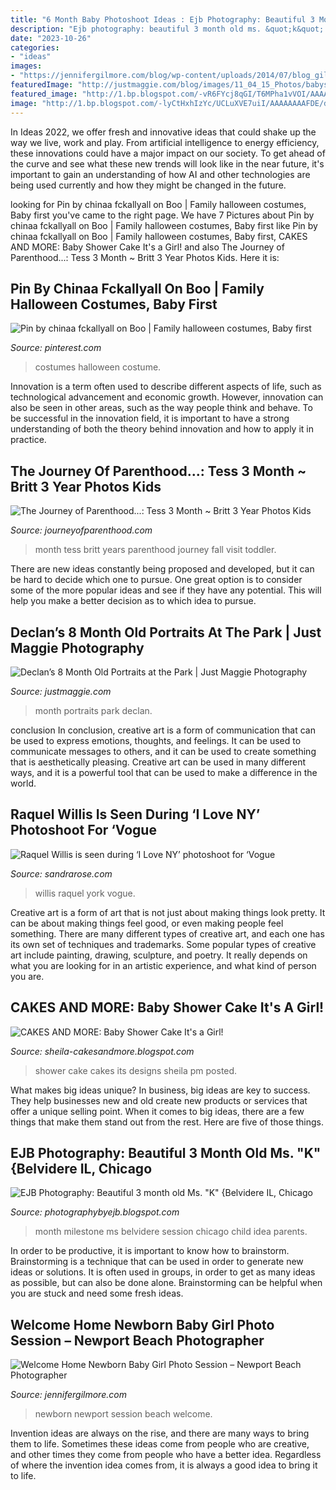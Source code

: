 ```yaml
---
title: "6 Month Baby Photoshoot Ideas : Ejb Photography: Beautiful 3 Month Old Ms. &quot;k&quot; {belvidere Il, Chicago"
description: "Ejb photography: beautiful 3 month old ms. &quot;k&quot; {belvidere il, chicago"
date: "2023-10-26"
categories:
- "ideas"
images:
- "https://jennifergilmore.com/blog/wp-content/uploads/2014/07/blog_gilmore_studios_photo_orange_county_newport_beach_family_portrait_newborn_baby_girl_crib_house_decor_baby_room_nursery_house_session_love_cute_2.jpg"
featuredImage: "http://justmaggie.com/blog/images/11_04_15_Photos/babys-first-year-photographer-12.jpg"
featured_image: "http://1.bp.blogspot.com/-vR6FYcj8qGI/T6MPha1vVOI/AAAAAAAAAdw/cRE6CUknwMY/s640/DSC_6260+copy.jpg"
image: "http://1.bp.blogspot.com/-lyCtHxhIzYc/UCLuXVE7uiI/AAAAAAAAFDE/dAIylk_QS1Q/s1600/IMG_3864.JPG"
---
```



In Ideas 2022, we offer fresh and innovative ideas that could shake up the way we live, work and play. From artificial intelligence to energy efficiency, these innovations could have a major impact on our society. To get ahead of the curve and see what these new trends will look like in the near future, it's important to gain an understanding of how AI and other technologies are being used currently and how they might be changed in the future.

	

		
looking for Pin by chinaa fckallyall on Boo | Family halloween costumes, Baby first you've came to the right page. We have 7 Pictures about Pin by chinaa fckallyall on Boo | Family halloween costumes, Baby first like Pin by chinaa fckallyall on Boo | Family halloween costumes, Baby first, CAKES AND MORE: Baby Shower Cake It&#039;s a Girl! and also The Journey of Parenthood...: Tess 3 Month ~ Britt 3 Year Photos Kids. Here it is:
		
    
## Pin By Chinaa Fckallyall On Boo | Family Halloween Costumes, Baby First

<img loading=lazy src="https://i.pinimg.com/736x/0c/6c/1a/0c6c1a600d8a8f15fe57aeaca1c7d2b7.jpg" onerror="this.onerror=null;this.src='https://tse2.mm.bing.net/th?id=OIP.UeAVxz0tFfD-hCOcfSyZ_QHaJ3&amp;pid=15.1';" alt="Pin by chinaa fckallyall on Boo | Family halloween costumes, Baby first">

_Source: pinterest.com_

>costumes halloween costume. 

	

Innovation is a term often used to describe different aspects of life, such as technological advancement and economic growth. However, innovation can also be seen in other areas, such as the way people think and behave. To be successful in the innovation field, it is important to have a strong understanding of both the theory behind innovation and how to apply it in practice.

    
## The Journey Of Parenthood...: Tess 3 Month ~ Britt 3 Year Photos Kids

<img loading=lazy src="http://2.bp.blogspot.com/-Z7cBodrRtx8/VJmylaZDeGI/AAAAAAAB6v0/t0Wfj3C9UNc/s1600/2014-47-(ZF-10025-16145-1-047).jpg" onerror="this.onerror=null;this.src='https://tse3.mm.bing.net/th?id=OIP.OuLQ3Q5xz6FS40C_GWtQBwHaLH&amp;pid=15.1';" alt="The Journey of Parenthood...: Tess 3 Month ~ Britt 3 Year Photos Kids">

_Source: journeyofparenthood.com_

>month tess britt years parenthood journey fall visit toddler. 

	

There are new ideas constantly being proposed and developed, but it can be hard to decide which one to pursue. One great option is to consider some of the more popular ideas and see if they have any potential. This will help you make a better decision as to which idea to pursue.

    
## Declan’s 8 Month Old Portraits At The Park | Just Maggie Photography

<img loading=lazy src="http://justmaggie.com/blog/images/11_04_15_Photos/babys-first-year-photographer-12.jpg" onerror="this.onerror=null;this.src='https://tse4.mm.bing.net/th?id=OIP.5B7tGR9zmYc-yIoLY--Y_QHaLE&amp;pid=15.1';" alt="Declan’s 8 Month Old Portraits at the Park | Just Maggie Photography">

_Source: justmaggie.com_

>month portraits park declan. 

	

conclusion
In conclusion, creative art is a form of communication that can be used to express emotions, thoughts, and feelings. It can be used to communicate messages to others, and it can be used to create something that is aesthetically pleasing. Creative art can be used in many different ways, and it is a powerful tool that can be used to make a difference in the world.

    
## Raquel Willis Is Seen During ‘I Love NY’ Photoshoot For ‘Vogue

<img loading=lazy src="http://sandrarose.com/wp-content/uploads/2020/08/Raquel-Willis-GettyImages-1227988794.jpg" onerror="this.onerror=null;this.src='https://tse2.mm.bing.net/th?id=OIP.6RVZXvV7hLStm9R2VuNymwHaLH&amp;pid=15.1';" alt="Raquel Willis is seen during ‘I Love NY’ photoshoot for ‘Vogue">

_Source: sandrarose.com_

>willis raquel york vogue. 

	

Creative art is a form of art that is not just about making things look pretty. It can be about making things feel good, or even making people feel something. There are many different types of creative art, and each one has its own set of techniques and trademarks. Some popular types of creative art include painting, drawing, sculpture, and poetry. It really depends on what you are looking for in an artistic experience, and what kind of person you are.

    
## CAKES AND MORE: Baby Shower Cake It&#039;s A Girl!

<img loading=lazy src="http://1.bp.blogspot.com/-lyCtHxhIzYc/UCLuXVE7uiI/AAAAAAAAFDE/dAIylk_QS1Q/s1600/IMG_3864.JPG" onerror="this.onerror=null;this.src='https://tse1.mm.bing.net/th?id=OIP.i01HvjoT-x_G2SrKz0oLjgHaFj&amp;pid=15.1';" alt="CAKES AND MORE: Baby Shower Cake It&#039;s a Girl!">

_Source: sheila-cakesandmore.blogspot.com_

>shower cake cakes its designs sheila pm posted. 

	

What makes big ideas unique?
In business, big ideas are key to success. They help businesses new and old create new products or services that offer a unique selling point. When it comes to big ideas, there are a few things that make them stand out from the rest. Here are five of those things.

    
## EJB Photography: Beautiful 3 Month Old Ms. &quot;K&quot; {Belvidere IL, Chicago

<img loading=lazy src="http://1.bp.blogspot.com/-vR6FYcj8qGI/T6MPha1vVOI/AAAAAAAAAdw/cRE6CUknwMY/s640/DSC_6260+copy.jpg" onerror="this.onerror=null;this.src='https://tse3.mm.bing.net/th?id=OIP.mxY4iSIh0CwlB1GwJ7qAKAAAAA&amp;pid=15.1';" alt="EJB Photography: Beautiful 3 month old Ms. &quot;K&quot; {Belvidere IL, Chicago">

_Source: photographybyejb.blogspot.com_

>month milestone ms belvidere session chicago child idea parents. 

	

In order to be productive, it is important to know how to brainstorm. Brainstorming is a technique that can be used in order to generate new ideas or solutions. It is often used in groups, in order to get as many ideas as possible, but can also be done alone. Brainstorming can be helpful when you are stuck and need some fresh ideas.

    
## Welcome Home Newborn Baby Girl Photo Session – Newport Beach Photographer

<img loading=lazy src="https://jennifergilmore.com/blog/wp-content/uploads/2014/07/blog_gilmore_studios_photo_orange_county_newport_beach_family_portrait_newborn_baby_girl_crib_house_decor_baby_room_nursery_house_session_love_cute_2.jpg" onerror="this.onerror=null;this.src='https://tse3.mm.bing.net/th?id=OIP.zKKUED7CsU1Vf-_cmFtcIwHaFS&amp;pid=15.1';" alt="Welcome Home Newborn Baby Girl Photo Session – Newport Beach Photographer">

_Source: jennifergilmore.com_

>newborn newport session beach welcome. 

	

Invention ideas are always on the rise, and there are many ways to bring them to life. Sometimes these ideas come from people who are creative, and other times they come from people who have a better idea. Regardless of where the invention idea comes from, it is always a good idea to bring it to life.

